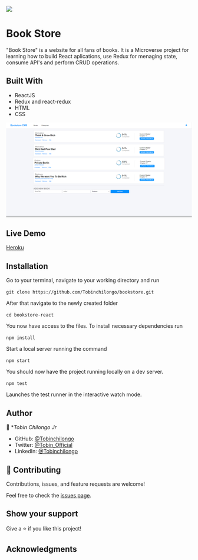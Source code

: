 ![](https://img.shields.io/badge/Microverse-blueviolet)

# Book Store

"Book Store" is a website for all fans of books. It is a Microverse project for learning how to build React aplications, use Redux for menaging state, consume API's and perform CRUD operations.

## Built With

- ReactJS
- Redux and react-redux
- HTML
- CSS


![screenshot](./public/screenshot.png)

## Live Demo 
[Heroku](https://tobinsbookstore.herokuapp.com/)

## Installation

Go to your terminal, navigate to your working directory and run

`git clone https://github.com/Tobinchilongo/bookstore.git`

After that navigate to the newly created folder

`cd bookstore-react`

You now have access to the files.
To install necessary dependencies run

`npm install`

Start a local server running the command

`npm start`

You should now have the project running locally on a dev server.

`npm test`

Launches the test runner in the interactive watch mode.

## Author

👤 **Tobin Chilongo Jr*


- GitHub: [@Tobinchilongo](https://github.com/Tobinchilongo)
- Twitter: [@Tobin_Official](https://twitter.com/Tobin_Official)
- LinkedIn: [@Tobinchilongo](https://www.linkedin.com/in/tobin-chilongo-a6736415a/)


## 🤝 Contributing

Contributions, issues, and feature requests are welcome!

Feel free to check the [issues page](../../issues/).

## Show your support

Give a ⭐️ if you like this project!

## Acknowledgments

